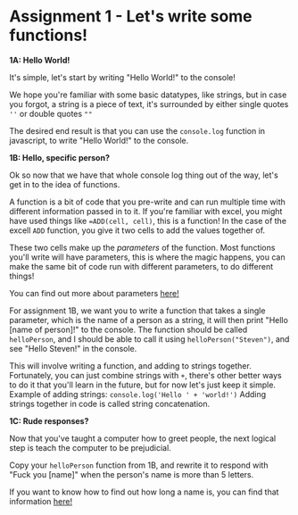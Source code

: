 # Assignment 1 - Let's write some functions!
**1A: Hello World!**

It's simple, let's start by writing "Hello World!" to the console!

We hope you're familiar with some basic datatypes, like strings, but in case you forgot, a string is a piece of text, it's surrounded by either single quotes `''` or double quotes `""`

The desired end result is that you can use the `console.log` function in javascript, to write "Hello World!" to the console.

**1B: Hello, specific person?**

Ok so now that we have that whole console log thing out of the way, let's get in to the idea of functions.

A function is a bit of code that you pre-write and can run multiple time with different information passed in to it. If you're familiar with excel, you might have used things like `=ADD(cell, cell)`, this is a function! In the case of the excell `ADD` function, you give it two cells to add the values together of.

These two cells make up the *parameters* of the function. Most functions you'll write will have parameters, this is where the magic happens, you can make the same bit of code run with different parameters, to do different things!

You can find out more about parameters [here!](https://www.w3schools.com/js/js_function_parameters.asp)


For assignment 1B, we want you to write a function that takes a single parameter, which is the name of a person as a string, it will then print "Hello [name of person]!" to the console.
The function should be called `helloPerson`, and I should be able to call it using `helloPerson("Steven")`, and see "Hello Steven!" in the console.


This will involve writing a function, and adding to strings together. Fortunately, you can just combine strings with `+`, there's other better ways to do it that you'll learn in the future, but for now let's just keep it simple. Example of adding strings: `console.log('Hello ' + 'world!')`
Adding strings together in code is called string concatenation.

**1C: Rude responses?**

Now that you've taught a computer how to greet people, the next logical step is teach the computer to be prejudicial.

Copy your `helloPerson` function from 1B, and rewrite it to respond with "Fuck you [name]" when the person's name is more than 5 letters.

If you want to know how to find out how long a name is, you can find that information [here!](https://www.w3schools.com/jsref/jsref_length_string.asp)